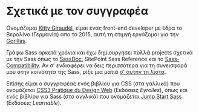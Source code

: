 
# Σχετικά με τον συγγραφέα

Ονομάζομαι [Kitty Giraudel](https://kittygiraudel.com), είμαι ένας front-end developer με έδρα το Βερολίνο (Γερμανία) απο το 2015, αυτή τη στιμγή εργάζομαι για την [Gorillas](https://gorillas.io/).

Γράφω Sass αρκετά χρόνια και έχω δημιουργήσει πολλά projects σχετικά με την Sass όπως το [SassDoc](http://sassdoc.com), SitePoint Sass Reference και το [Sass-Compatibility](https://kittygiraudel.github.io/sass-compatibility/). Αν σ' ενδιαφέρει να δεις περισσότερα για τη συνεισφορά μου στην κοινότητα της Sass, ρίξε μια ματιά [σ' αυτήν τη λίστα](https://github.com/KittyGiraudel/awesome-sass).

Επίσης είμαι ο συγγραφέας ενός βιβλίου για CSS (στα γαλλικά) που ονομάζεται [CSS3 Pratique du Design Web](https://www.eyrolles.com/Informatique/Livre/css3-9782212678963/) (Εκδόσεις *Eyrolles*), όπως και ενός βιβλίου για Sass (στα αγγλικά) που ονομάζεται [Jump Start Sass](https://learnable.com/books/jump-start-sass) (Εκδόσεις *Learnable*).
